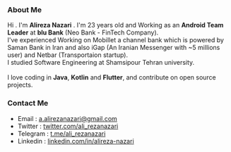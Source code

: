 ### About Me

Hi . I'm <b>Alireza Nazari</b> . I'm 23 years old and Working as an <b>Android Team Leader</b> at <b>blu Bank</b> (Neo Bank - FinTech Company).<br>
I've experienced Working on Mobillet a channel bank which is powered by Saman Bank in Iran and also iGap (An Iranian Messenger with ~5 millions user) and Netbar (Transportaion startup).<br>
I studied Software Engineering at Shamsipour Tehran university.<br><br>
I love coding in <b>Java</b>, <b>Kotlin</b> and <b>Flutter</b>, and contribute on open source projects.<br>

### Contact Me

* Email : a.alirezanazari@gmail.com
* Twitter : <a href="https://www.twitter.com/ali_rezanazari">twitter.com/ali_rezanazari</a>
* Telegram : <a href="https://www.t.me/ali_rezanazari">t.me/ali_rezanazari</a>
* Linkedin : <a href="https://www.linkedin.com/in/alireza-nazari/">linkedin.com/in/alireza-nazari</a>
